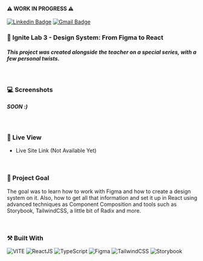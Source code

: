 #### ⚠️ WORK IN PROGRESS ⚠️

[![Linkedin Badge](https://img.shields.io/badge/-guilhermerera-blue?style=flat-square&logo=Linkedin&logoColor=white&link=https://www.linkedin.com/in/guilhermerera/)](https://www.linkedin.com/in/guilhermerera/)
[![Gmail Badge](https://img.shields.io/badge/-hello@rera.dev-c14438?style=flat-square&logo=Gmail&logoColor=white&link=mailto:hello@rera.dev)](mailto:hello@rera.dev)

### 🚀 Ignite Lab 3 - Design System: From Figma to React

##### This project was created alongside the teacher on a special series, with a few personal twists.

<br>

### 💻 Screenshots

<!-- ![](./src/assets/images/screenshot/screenshot.png) -->

##### SOON :)

<br>

### 🔎 Live View

<!-- - [Live Site Link](https://01-ignite-feed.vercel.app) -->

- Live Site Link (Not Available Yet)

<br>

### 🎯 Project Goal

The goal was to learn how to work with Figma and how to create a design system on it. Also, how to get all that information and set it up in React using advanced techniques as Component Composition and tools such as Storybook, TailwindCSS, a little bit of Radix and more.

<br>

### ⚒️ Built With

<img src="https://img.shields.io/badge/Vite-B73BFE?style=flat&logo=vite&logoColor=FFD62E" alt="VITE"> <img src="https://img.shields.io/badge/React-20232A?style=flat&logo=react&logoColor=61DAFB" ALT="ReactJS"> ![TypeScript](https://img.shields.io/badge/typescript-%23007ACC.svg?style=flat&logo=typescript&logoColor=white) ![Figma](https://img.shields.io/badge/figma-%23F24E1E.svg?style=flat&logo=figma&logoColor=white) ![TailwindCSS](https://img.shields.io/badge/tailwindcss-%2338B2AC.svg?style=flat&logo=tailwind-css&logoColor=white) ![Storybook](https://img.shields.io/badge/-Storybook-FF4785?style=flat&logo=storybook&logoColor=white)

